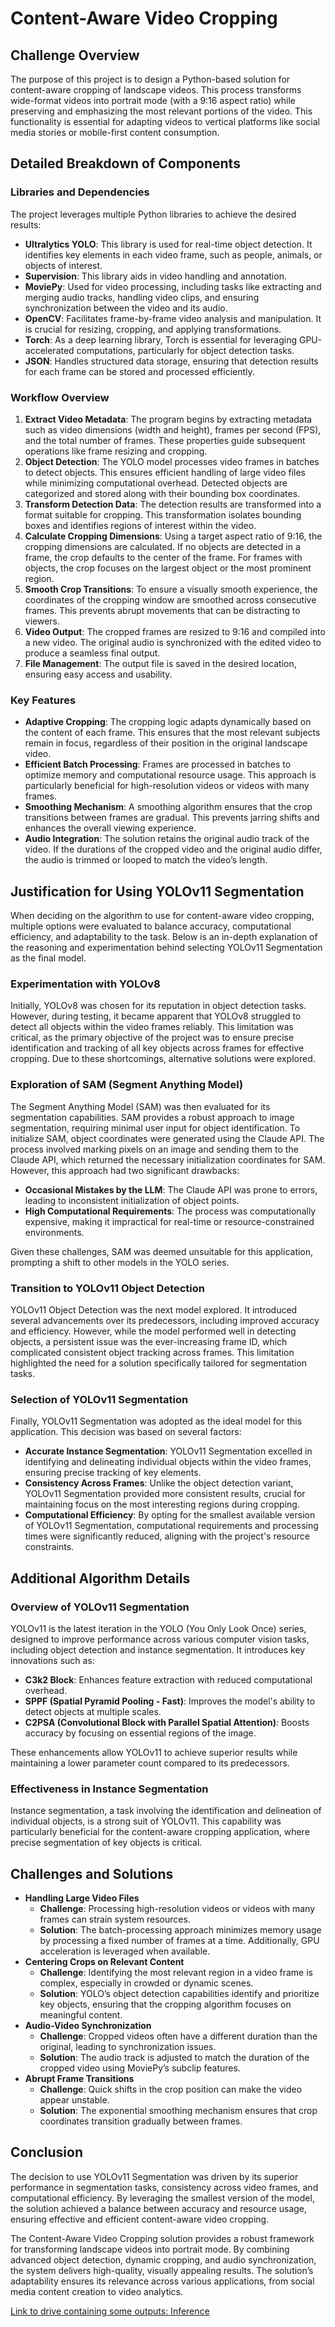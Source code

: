 # Content-Aware Video Cropping

## Challenge Overview

The purpose of this project is to design a Python-based solution for content-aware cropping of landscape videos. This process transforms wide-format videos into portrait mode (with a 9:16 aspect ratio) while preserving and emphasizing the most relevant portions of the video. This functionality is essential for adapting videos to vertical platforms like social media stories or mobile-first content consumption.

## Detailed Breakdown of Components

### Libraries and Dependencies

The project leverages multiple Python libraries to achieve the desired results:

- **Ultralytics YOLO**: This library is used for real-time object detection. It identifies key elements in each video frame, such as people, animals, or objects of interest.
- **Supervision**: This library aids in video handling and annotation.
- **MoviePy**: Used for video processing, including tasks like extracting and merging audio tracks, handling video clips, and ensuring synchronization between the video and its audio.
- **OpenCV**: Facilitates frame-by-frame video analysis and manipulation. It is crucial for resizing, cropping, and applying transformations.
- **Torch**: As a deep learning library, Torch is essential for leveraging GPU-accelerated computations, particularly for object detection tasks.
- **JSON**: Handles structured data storage, ensuring that detection results for each frame can be stored and processed efficiently.

### Workflow Overview

1. **Extract Video Metadata**: The program begins by extracting metadata such as video dimensions (width and height), frames per second (FPS), and the total number of frames. These properties guide subsequent operations like frame resizing and cropping.
2. **Object Detection**: The YOLO model processes video frames in batches to detect objects. This ensures efficient handling of large video files while minimizing computational overhead. Detected objects are categorized and stored along with their bounding box coordinates.
3. **Transform Detection Data**: The detection results are transformed into a format suitable for cropping. This transformation isolates bounding boxes and identifies regions of interest within the video.
4. **Calculate Cropping Dimensions**: Using a target aspect ratio of 9:16, the cropping dimensions are calculated. If no objects are detected in a frame, the crop defaults to the center of the frame. For frames with objects, the crop focuses on the largest object or the most prominent region.
5. **Smooth Crop Transitions**: To ensure a visually smooth experience, the coordinates of the cropping window are smoothed across consecutive frames. This prevents abrupt movements that can be distracting to viewers.
6. **Video Output**: The cropped frames are resized to 9:16 and compiled into a new video. The original audio is synchronized with the edited video to produce a seamless final output.
7. **File Management**: The output file is saved in the desired location, ensuring easy access and usability.

### Key Features

- **Adaptive Cropping**: The cropping logic adapts dynamically based on the content of each frame. This ensures that the most relevant subjects remain in focus, regardless of their position in the original landscape video.
- **Efficient Batch Processing**: Frames are processed in batches to optimize memory and computational resource usage. This approach is particularly beneficial for high-resolution videos or videos with many frames.
- **Smoothing Mechanism**: A smoothing algorithm ensures that the crop transitions between frames are gradual. This prevents jarring shifts and enhances the overall viewing experience.
- **Audio Integration**: The solution retains the original audio track of the video. If the durations of the cropped video and the original audio differ, the audio is trimmed or looped to match the video’s length.

## Justification for Using YOLOv11 Segmentation

When deciding on the algorithm to use for content-aware video cropping, multiple options were evaluated to balance accuracy, computational efficiency, and adaptability to the task. Below is an in-depth explanation of the reasoning and experimentation behind selecting YOLOv11 Segmentation as the final model.

### Experimentation with YOLOv8

Initially, YOLOv8 was chosen for its reputation in object detection tasks. However, during testing, it became apparent that YOLOv8 struggled to detect all objects within the video frames reliably. This limitation was critical, as the primary objective of the project was to ensure precise identification and tracking of all key objects across frames for effective cropping. Due to these shortcomings, alternative solutions were explored.

### Exploration of SAM (Segment Anything Model)

The Segment Anything Model (SAM) was then evaluated for its segmentation capabilities. SAM provides a robust approach to image segmentation, requiring minimal user input for object identification. To initialize SAM, object coordinates were generated using the Claude API. The process involved marking pixels on an image and sending them to the Claude API, which returned the necessary initialization coordinates for SAM. However, this approach had two significant drawbacks:

- **Occasional Mistakes by the LLM**: The Claude API was prone to errors, leading to inconsistent initialization of object points.
- **High Computational Requirements**: The process was computationally expensive, making it impractical for real-time or resource-constrained environments.

Given these challenges, SAM was deemed unsuitable for this application, prompting a shift to other models in the YOLO series.

### Transition to YOLOv11 Object Detection

YOLOv11 Object Detection was the next model explored. It introduced several advancements over its predecessors, including improved accuracy and efficiency. However, while the model performed well in detecting objects, a persistent issue was the ever-increasing frame ID, which complicated consistent object tracking across frames. This limitation highlighted the need for a solution specifically tailored for segmentation tasks.

### Selection of YOLOv11 Segmentation

Finally, YOLOv11 Segmentation was adopted as the ideal model for this application. This decision was based on several factors:

- **Accurate Instance Segmentation**: YOLOv11 Segmentation excelled in identifying and delineating individual objects within the video frames, ensuring precise tracking of key elements.
- **Consistency Across Frames**: Unlike the object detection variant, YOLOv11 Segmentation provided more consistent results, crucial for maintaining focus on the most interesting regions during cropping.
- **Computational Efficiency**: By opting for the smallest available version of YOLOv11 Segmentation, computational requirements and processing times were significantly reduced, aligning with the project's resource constraints.

## Additional Algorithm Details

### Overview of YOLOv11 Segmentation

YOLOv11 is the latest iteration in the YOLO (You Only Look Once) series, designed to improve performance across various computer vision tasks, including object detection and instance segmentation. It introduces key innovations such as:

- **C3k2 Block**: Enhances feature extraction with reduced computational overhead.
- **SPPF (Spatial Pyramid Pooling - Fast)**: Improves the model's ability to detect objects at multiple scales.
- **C2PSA (Convolutional Block with Parallel Spatial Attention)**: Boosts accuracy by focusing on essential regions of the image.

These enhancements allow YOLOv11 to achieve superior results while maintaining a lower parameter count compared to its predecessors.

### Effectiveness in Instance Segmentation

Instance segmentation, a task involving the identification and delineation of individual objects, is a strong suit of YOLOv11. This capability was particularly beneficial for the content-aware cropping application, where precise segmentation of key objects is critical.

## Challenges and Solutions

- **Handling Large Video Files**
  - **Challenge**: Processing high-resolution videos or videos with many frames can strain system resources.
  - **Solution**: The batch-processing approach minimizes memory usage by processing a fixed number of frames at a time. Additionally, GPU acceleration is leveraged when available.
- **Centering Crops on Relevant Content**
  - **Challenge**: Identifying the most relevant region in a video frame is complex, especially in crowded or dynamic scenes.
  - **Solution**: YOLO’s object detection capabilities identify and prioritize key objects, ensuring that the cropping algorithm focuses on meaningful content.
- **Audio-Video Synchronization**
  - **Challenge**: Cropped videos often have a different duration than the original, leading to synchronization issues.
  - **Solution**: The audio track is adjusted to match the duration of the cropped video using MoviePy’s subclip features.
- **Abrupt Frame Transitions**
  - **Challenge**: Quick shifts in the crop position can make the video appear unstable.
  - **Solution**: The exponential smoothing mechanism ensures that crop coordinates transition gradually between frames.

## Conclusion

The decision to use YOLOv11 Segmentation was driven by its superior performance in segmentation tasks, consistency across video frames, and computational efficiency. By leveraging the smallest version of the model, the solution achieved a balance between accuracy and resource usage, ensuring effective and efficient content-aware video cropping.

The Content-Aware Video Cropping solution provides a robust framework for transforming landscape videos into portrait mode. By combining advanced object detection, dynamic cropping, and audio synchronization, the system delivers high-quality, visually appealing results. The solution’s adaptability ensures its relevance across various applications, from social media content creation to video analytics.

[Link to drive containing some outputs: Inference](https://drive.google.com/drive/folders/1MI8ma3I_O8dDF5C6Ssx1nCcfKf7MKk6G?usp=sharing)
